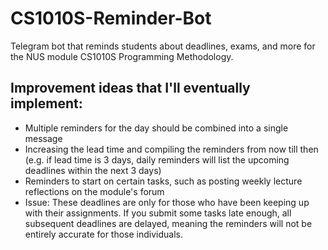 # CS1010S-Reminder-Bot
Telegram bot that reminds students about deadlines, exams, and more for the NUS module CS1010S Programming Methodology.

## Improvement ideas that I'll eventually implement:
- Multiple reminders for the day should be combined into a single message
- Increasing the lead time and compiling the reminders from now till then (e.g. if lead time is 3 days, daily reminders will list the upcoming deadlines within the next 3 days)
- Reminders to start on certain tasks, such as posting weekly lecture reflections on the module's forum
- Issue: These deadlines are only for those who have been keeping up with their assignments. If you submit some tasks late enough, all subsequent deadlines are delayed, meaning the reminders will not be entirely accurate for those individuals.
